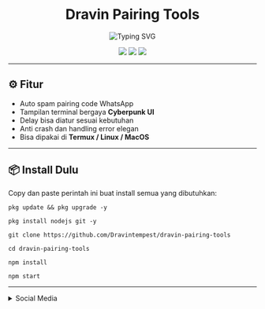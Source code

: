 <h1 align="center">Dravin Pairing Tools</h1>

<p align="center">
  <img src="https://readme-typing-svg.demolab.com?font=Fira+Code&pause=1000&center=true&vCenter=true&width=435&lines=Spam+Pairing+WhatsApp+by+Dravin;Spam+pairing+tools;jangan+di+salah+gunakan;Auto+Pairing+Code+Request" alt="Typing SVG" />
</p>

<p align="center">
  <img src="https://img.shields.io/badge/Made%20by-Dravin-blueviolet?style=for-the-badge" />
  <img src="https://img.shields.io/github/stars/Dravintempest/dravin-pairing-tools?style=for-the-badge" />
  <img src="https://img.shields.io/github/license/Dravintempest/dravin-pairing-tools?style=for-the-badge" />
</p>

---

## ⚙️ Fitur

- Auto spam pairing code WhatsApp
- Tampilan terminal bergaya **Cyberpunk UI**
- Delay bisa diatur sesuai kebutuhan
- Anti crash dan handling error elegan
- Bisa dipakai di **Termux / Linux / MacOS**

---

## 📦 Install Dulu

Copy dan paste perintah ini buat install semua yang dibutuhkan:

```
pkg update && pkg upgrade -y
```
```
pkg install nodejs git -y
```
```
git clone https://github.com/Dravintempest/dravin-pairing-tools
```
```
cd dravin-pairing-tools
```
```
npm install
```
```
npm start
```

---

<details id="missing-code-coverage">
  <summary>Social Media</summary>
  
##### Tik Tok
[@dr4vin](https://tiktok.com/@dr4vin)
